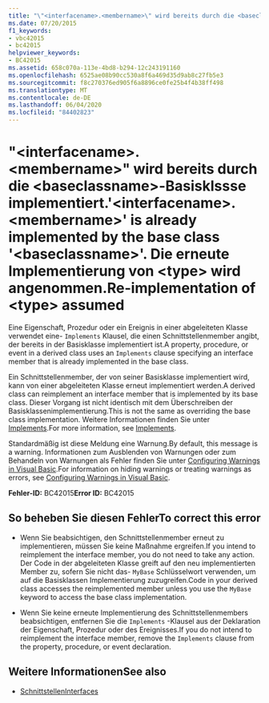 ```yaml
---
title: "\"<interfacename>.<membername>\" wird bereits durch die <baseclassname>-Basisklssse implementiert. Die erneute Implementierung von <type> wird angenommen."
ms.date: 07/20/2015
f1_keywords:
- vbc42015
- bc42015
helpviewer_keywords:
- BC42015
ms.assetid: 658c070a-113e-4bd8-b294-12c243191160
ms.openlocfilehash: 6525ae08b90cc530a8f6a469d35d9ab8c27fb5e3
ms.sourcegitcommit: f8c270376ed905f6a8896ce0fe25b4f4b38ff498
ms.translationtype: MT
ms.contentlocale: de-DE
ms.lasthandoff: 06/04/2020
ms.locfileid: "84402823"
---
```

# <a name="interfacenamemembername-is-already-implemented-by-the-base-class-baseclassname-re-implementation-of-type-assumed"></a><span data-ttu-id="71ca5-103">"\<interfacename>.\<membername>" wird bereits durch die \<baseclassname>-Basisklssse implementiert.</span><span class="sxs-lookup"><span data-stu-id="71ca5-103">'\<interfacename>.\<membername>' is already implemented by the base class '\<baseclassname>'.</span></span> <span data-ttu-id="71ca5-104">Die erneute Implementierung von \<type> wird angenommen.</span><span class="sxs-lookup"><span data-stu-id="71ca5-104">Re-implementation of \<type> assumed</span></span>
<span data-ttu-id="71ca5-105">Eine Eigenschaft, Prozedur oder ein Ereignis in einer abgeleiteten Klasse verwendet eine- `Implements` Klausel, die einen Schnittstellenmember angibt, der bereits in der Basisklasse implementiert ist.</span><span class="sxs-lookup"><span data-stu-id="71ca5-105">A property, procedure, or event in a derived class uses an `Implements` clause specifying an interface member that is already implemented in the base class.</span></span>  
  
 <span data-ttu-id="71ca5-106">Ein Schnittstellenmember, der von seiner Basisklasse implementiert wird, kann von einer abgeleiteten Klasse erneut implementiert werden.</span><span class="sxs-lookup"><span data-stu-id="71ca5-106">A derived class can reimplement an interface member that is implemented by its base class.</span></span> <span data-ttu-id="71ca5-107">Dieser Vorgang ist nicht identisch mit dem Überschreiben der Basisklassenimplementierung.</span><span class="sxs-lookup"><span data-stu-id="71ca5-107">This is not the same as overriding the base class implementation.</span></span> <span data-ttu-id="71ca5-108">Weitere Informationen finden Sie unter [Implements](../statements/implements-clause.md).</span><span class="sxs-lookup"><span data-stu-id="71ca5-108">For more information, see [Implements](../statements/implements-clause.md).</span></span>  
  
 <span data-ttu-id="71ca5-109">Standardmäßig ist diese Meldung eine Warnung.</span><span class="sxs-lookup"><span data-stu-id="71ca5-109">By default, this message is a warning.</span></span> <span data-ttu-id="71ca5-110">Informationen zum Ausblenden von Warnungen oder zum Behandeln von Warnungen als Fehler finden Sie unter [Configuring Warnings in Visual Basic](/visualstudio/ide/configuring-warnings-in-visual-basic).</span><span class="sxs-lookup"><span data-stu-id="71ca5-110">For information on hiding warnings or treating warnings as errors, see [Configuring Warnings in Visual Basic](/visualstudio/ide/configuring-warnings-in-visual-basic).</span></span>  
  
 <span data-ttu-id="71ca5-111">**Fehler-ID:** BC42015</span><span class="sxs-lookup"><span data-stu-id="71ca5-111">**Error ID:** BC42015</span></span>  
  
## <a name="to-correct-this-error"></a><span data-ttu-id="71ca5-112">So beheben Sie diesen Fehler</span><span class="sxs-lookup"><span data-stu-id="71ca5-112">To correct this error</span></span>  
  
- <span data-ttu-id="71ca5-113">Wenn Sie beabsichtigen, den Schnittstellenmember erneut zu implementieren, müssen Sie keine Maßnahme ergreifen.</span><span class="sxs-lookup"><span data-stu-id="71ca5-113">If you intend to reimplement the interface member, you do not need to take any action.</span></span> <span data-ttu-id="71ca5-114">Der Code in der abgeleiteten Klasse greift auf den neu implementierten Member zu, sofern Sie nicht das- `MyBase` Schlüsselwort verwenden, um auf die Basisklassen Implementierung zuzugreifen.</span><span class="sxs-lookup"><span data-stu-id="71ca5-114">Code in your derived class accesses the reimplemented member unless you use the `MyBase` keyword to access the base class implementation.</span></span>  
  
- <span data-ttu-id="71ca5-115">Wenn Sie keine erneute Implementierung des Schnittstellenmembers beabsichtigen, entfernen Sie die `Implements` -Klausel aus der Deklaration der Eigenschaft, Prozedur oder des Ereignisses.</span><span class="sxs-lookup"><span data-stu-id="71ca5-115">If you do not intend to reimplement the interface member, remove the `Implements` clause from the property, procedure, or event declaration.</span></span>  
  
## <a name="see-also"></a><span data-ttu-id="71ca5-116">Weitere Informationen</span><span class="sxs-lookup"><span data-stu-id="71ca5-116">See also</span></span>

- [<span data-ttu-id="71ca5-117">Schnittstellen</span><span class="sxs-lookup"><span data-stu-id="71ca5-117">Interfaces</span></span>](../../programming-guide/language-features/interfaces/index.md)

